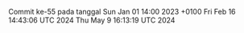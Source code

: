 Commit ke-55 pada tanggal Sun Jan 01 14:00 2023 +0100
Fri Feb 16 14:43:06 UTC 2024
Thu May  9 16:13:19 UTC 2024
